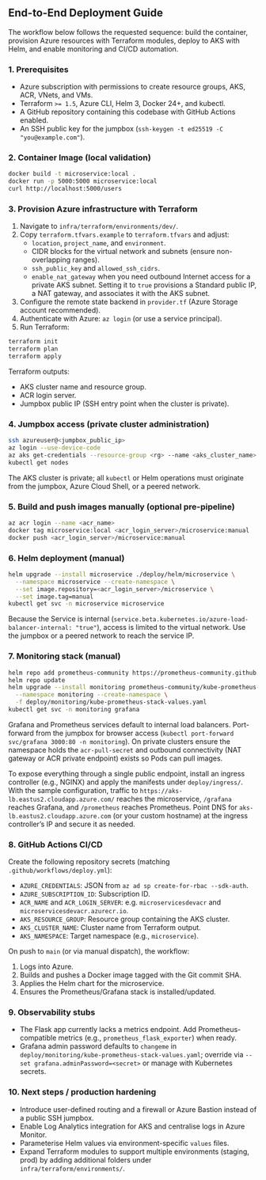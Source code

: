 ## End-to-End Deployment Guide

The workflow below follows the requested sequence: build the container, provision Azure resources with Terraform modules, deploy to AKS with Helm, and enable monitoring and CI/CD automation.

### 1. Prerequisites

- Azure subscription with permissions to create resource groups, AKS, ACR, VNets, and VMs.
- Terraform `>= 1.5`, Azure CLI, Helm 3, Docker 24+, and kubectl.
- A GitHub repository containing this codebase with GitHub Actions enabled.
- An SSH public key for the jumpbox (`ssh-keygen -t ed25519 -C "you@example.com"`).

### 2. Container Image (local validation)

```bash
docker build -t microservice:local .
docker run -p 5000:5000 microservice:local
curl http://localhost:5000/users
```

### 3. Provision Azure infrastructure with Terraform

1. Navigate to `infra/terraform/environments/dev/`.
2. Copy `terraform.tfvars.example` to `terraform.tfvars` and adjust:
   - `location`, `project_name`, and `environment`.
   - CIDR blocks for the virtual network and subnets (ensure non-overlapping ranges).
   - `ssh_public_key` and `allowed_ssh_cidrs`.
   - `enable_nat_gateway` when you need outbound Internet access for a private AKS subnet. Setting it to `true` provisions a Standard public IP, a NAT gateway, and associates it with the AKS subnet.
3. Configure the remote state backend in `provider.tf` (Azure Storage account recommended).
4. Authenticate with Azure: `az login` (or use a service principal).
5. Run Terraform:

```bash
terraform init
terraform plan
terraform apply
```

Terraform outputs:
- AKS cluster name and resource group.
- ACR login server.
- Jumpbox public IP (SSH entry point when the cluster is private).

### 4. Jumpbox access (private cluster administration)

```bash
ssh azureuser@<jumpbox_public_ip>
az login --use-device-code
az aks get-credentials --resource-group <rg> --name <aks_cluster_name>
kubectl get nodes
```

The AKS cluster is private; all `kubectl` or Helm operations must originate from the jumpbox, Azure Cloud Shell, or a peered network.

### 5. Build and push images manually (optional pre-pipeline)

```bash
az acr login --name <acr_name>
docker tag microservice:local <acr_login_server>/microservice:manual
docker push <acr_login_server>/microservice:manual
```

### 6. Helm deployment (manual)

```bash
helm upgrade --install microservice ./deploy/helm/microservice \
  --namespace microservice --create-namespace \
  --set image.repository=<acr_login_server>/microservice \
  --set image.tag=manual
kubectl get svc -n microservice microservice
```

Because the Service is internal (`service.beta.kubernetes.io/azure-load-balancer-internal: "true"`), access is limited to the virtual network. Use the jumpbox or a peered network to reach the service IP.

### 7. Monitoring stack (manual)

```bash
helm repo add prometheus-community https://prometheus-community.github.io/helm-charts
helm repo update
helm upgrade --install monitoring prometheus-community/kube-prometheus-stack \
  --namespace monitoring --create-namespace \
  -f deploy/monitoring/kube-prometheus-stack-values.yaml
kubectl get svc -n monitoring grafana
```

Grafana and Prometheus services default to internal load balancers. Port-forward from the jumpbox for browser access (`kubectl port-forward svc/grafana 3000:80 -n monitoring`). On private clusters ensure the namespace holds the `acr-pull-secret` and outbound connectivity (NAT gateway or ACR private endpoint) exists so Pods can pull images.

To expose everything through a single public endpoint, install an ingress controller (e.g., NGINX) and apply the manifests under `deploy/ingress/`. With the sample configuration, traffic to `https://aks-lb.eastus2.cloudapp.azure.com/` reaches the microservice, `/grafana` reaches Grafana, and `/prometheus` reaches Prometheus. Point DNS for `aks-lb.eastus2.cloudapp.azure.com` (or your custom hostname) at the ingress controller’s IP and secure it as needed.

### 8. GitHub Actions CI/CD

Create the following repository secrets (matching `.github/workflows/deploy.yml`):

- `AZURE_CREDENTIALS`: JSON from `az ad sp create-for-rbac --sdk-auth`.
- `AZURE_SUBSCRIPTION_ID`: Subscription ID.
- `ACR_NAME` and `ACR_LOGIN_SERVER`: e.g. `microservicesdevacr` and `microservicesdevacr.azurecr.io`.
- `AKS_RESOURCE_GROUP`: Resource group containing the AKS cluster.
- `AKS_CLUSTER_NAME`: Cluster name from Terraform output.
- `AKS_NAMESPACE`: Target namespace (e.g., `microservice`).

On push to `main` (or via manual dispatch), the workflow:
1. Logs into Azure.
2. Builds and pushes a Docker image tagged with the Git commit SHA.
3. Applies the Helm chart for the microservice.
4. Ensures the Prometheus/Grafana stack is installed/updated.

### 9. Observability stubs

- The Flask app currently lacks a metrics endpoint. Add Prometheus-compatible metrics (e.g., `prometheus_flask_exporter`) when ready.
- Grafana admin password defaults to `changeme` in `deploy/monitoring/kube-prometheus-stack-values.yaml`; override via `--set grafana.adminPassword=<secret>` or manage with Kubernetes secrets.

### 10. Next steps / production hardening

- Introduce user-defined routing and a firewall or Azure Bastion instead of a public SSH jumpbox.
- Enable Log Analytics integration for AKS and centralise logs in Azure Monitor.
- Parameterise Helm values via environment-specific `values` files.
- Expand Terraform modules to support multiple environments (staging, prod) by adding additional folders under `infra/terraform/environments/`.
